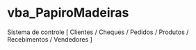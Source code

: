 # vba_PapiroMadeiras
Sistema de controle [ Clientes / Cheques / Pedidos / Produtos / Recebimentos / Vendedores ]
